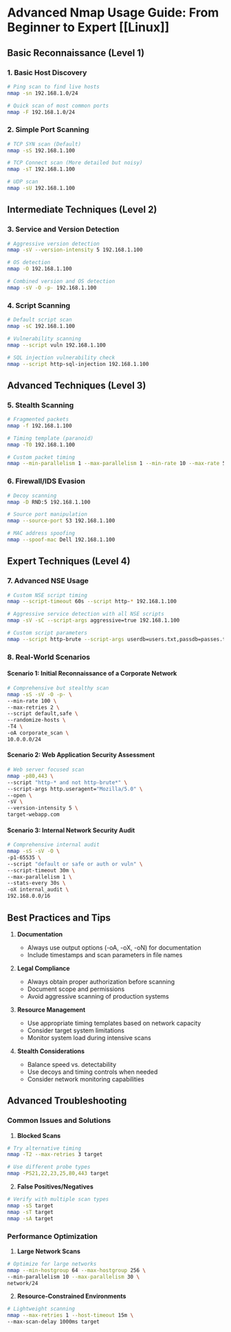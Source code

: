 # Advanced Nmap Usage Guide: From Beginner to Expert [[Linux]]

## Basic Reconnaissance (Level 1)

### 1. Basic Host Discovery
```bash
# Ping scan to find live hosts
nmap -sn 192.168.1.0/24

# Quick scan of most common ports
nmap -F 192.168.1.0/24
```

### 2. Simple Port Scanning
```bash
# TCP SYN scan (Default)
nmap -sS 192.168.1.100

# TCP Connect scan (More detailed but noisy)
nmap -sT 192.168.1.100

# UDP scan
nmap -sU 192.168.1.100
```

## Intermediate Techniques (Level 2)

### 3. Service and Version Detection
```bash
# Aggressive version detection
nmap -sV --version-intensity 5 192.168.1.100

# OS detection
nmap -O 192.168.1.100

# Combined version and OS detection
nmap -sV -O -p- 192.168.1.100
```

### 4. Script Scanning
```bash
# Default script scan
nmap -sC 192.168.1.100

# Vulnerability scanning
nmap --script vuln 192.168.1.100

# SQL injection vulnerability check
nmap --script http-sql-injection 192.168.1.100
```

## Advanced Techniques (Level 3)

### 5. Stealth Scanning
```bash
# Fragmented packets
nmap -f 192.168.1.100

# Timing template (paranoid)
nmap -T0 192.168.1.100

# Custom packet timing
nmap --min-parallelism 1 --max-parallelism 1 --min-rate 10 --max-rate 50 192.168.1.100
```

### 6. Firewall/IDS Evasion
```bash
# Decoy scanning
nmap -D RND:5 192.168.1.100

# Source port manipulation
nmap --source-port 53 192.168.1.100

# MAC address spoofing
nmap --spoof-mac Dell 192.168.1.100
```

## Expert Techniques (Level 4)

### 7. Advanced NSE Usage
```bash
# Custom NSE script timing
nmap --script-timeout 60s --script http-* 192.168.1.100

# Aggressive service detection with all NSE scripts
nmap -sV -sC --script-args aggressive=true 192.168.1.100

# Custom script parameters
nmap --script http-brute --script-args userdb=users.txt,passdb=passes.txt 192.168.1.100
```

### 8. Real-World Scenarios

#### Scenario 1: Initial Reconnaissance of a Corporate Network
```bash
# Comprehensive but stealthy scan
nmap -sS -sV -O -p- \
--min-rate 100 \
--max-retries 2 \
--script default,safe \
--randomize-hosts \
-T4 \
-oA corporate_scan \
10.0.0.0/24
```

#### Scenario 2: Web Application Security Assessment
```bash
# Web server focused scan
nmap -p80,443 \
--script "http-* and not http-brute*" \
--script-args http.useragent="Mozilla/5.0" \
--open \
-sV \
--version-intensity 5 \
target-webapp.com
```

#### Scenario 3: Internal Network Security Audit
```bash
# Comprehensive internal audit
nmap -sS -sV -O \
-p1-65535 \
--script "default or safe or auth or vuln" \
--script-timeout 30m \
--max-parallelism 1 \
--stats-every 30s \
-oX internal_audit \
192.168.0.0/16
```

## Best Practices and Tips

1. **Documentation**
   - Always use output options (-oA, -oX, -oN) for documentation
   - Include timestamps and scan parameters in file names

2. **Legal Compliance**
   - Always obtain proper authorization before scanning
   - Document scope and permissions
   - Avoid aggressive scanning of production systems

3. **Resource Management**
   - Use appropriate timing templates based on network capacity
   - Consider target system limitations
   - Monitor system load during intensive scans

4. **Stealth Considerations**
   - Balance speed vs. detectability
   - Use decoys and timing controls when needed
   - Consider network monitoring capabilities

## Advanced Troubleshooting

### Common Issues and Solutions

1. **Blocked Scans**
```bash
# Try alternative timing
nmap -T2 --max-retries 3 target

# Use different probe types
nmap -PS21,22,23,25,80,443 target
```

2. **False Positives/Negatives**
```bash
# Verify with multiple scan types
nmap -sS target
nmap -sT target
nmap -sA target
```

### Performance Optimization

1. **Large Network Scans**
```bash
# Optimize for large networks
nmap --min-hostgroup 64 --max-hostgroup 256 \
--min-parallelism 10 --max-parallelism 30 \
network/24
```

2. **Resource-Constrained Environments**
```bash
# Lightweight scanning
nmap --max-retries 1 --host-timeout 15m \
--max-scan-delay 1000ms target
```